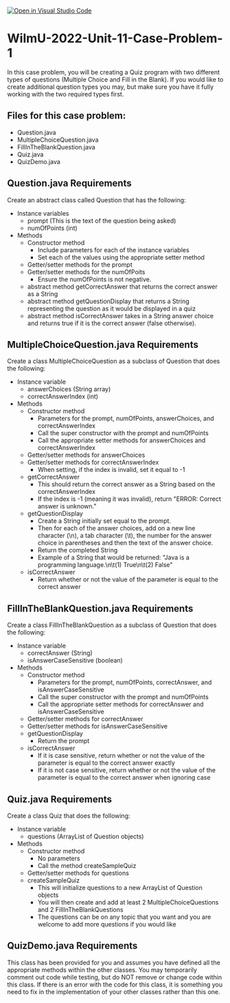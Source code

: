 [![Open in Visual Studio Code](https://classroom.github.com/assets/open-in-vscode-f059dc9a6f8d3a56e377f745f24479a46679e63a5d9fe6f495e02850cd0d8118.svg)](https://classroom.github.com/online_ide?assignment_repo_id=7503964&assignment_repo_type=AssignmentRepo)
# WilmU-2022-Unit-11-Case-Problem-1

In this case problem, you will be creating a Quiz program with two different types of questions (Multiple Choice and Fill in the Blank).  If you would like to create additional question types you may, but make sure you have it fully working with the two required types first.

## Files for this case problem:
- Question.java
- MultipleChoiceQuestion.java
- FillInTheBlankQuestion.java
- Quiz.java
- QuizDemo.java

## Question.java Requirements
Create an abstract class called Question that has the following:
- Instance variables
  - prompt (This is the text of the question being asked)
  - numOfPoints (int)
- Methods
  - Constructor method
    - Include parameters for each of the instance variables
    - Set each of the values using the appropriate setter method
  - Getter/setter methods for the prompt
  - Getter/setter methods for the numOfPoits
    - Ensure the numOfPoints is not negative.
  - abstract method getCorrectAnswer that returns the correct answer as a String
  - abstract method getQuestionDisplay that returns a String representing the question as it would be displayed in a quiz
  - abstract method isCorrectAnswer takes in a String answer choice and returns true if it is the correct answer (false otherwise).

## MultipleChoiceQuestion.java Requirements
Create a class MultipleChoiceQuestion as a subclass of Question that does the following:
- Instance variable
  - answerChoices (String array)
  - correctAnswerIndex (int)
- Methods
  - Constructor method
    - Parameters for the prompt, numOfPoints, answerChoices, and correctAnswerIndex
    - Call the super constructor with the prompt and numOfPoints
    - Call the appropriate setter methods for answerChoices and correctAnswerIndex
  - Getter/setter methods for answerChoices
  - Getter/setter methods for correctAnswerIndex
    - When setting, if the index is invalid, set it equal to -1
  - getCorrectAnswer
    - This should return the correct answer as a String based on the correctAnswerIndex
    - If the index is -1 (meaning it was invalid), return "ERROR: Correct answer is unknown."
  - getQuestionDisplay
    -  Create a String initially set equal to the prompt.  
    -  Then for each of the answer choices, add on a new line character (\n), a tab character (\t), the number for the answer choice in parentheses and then the text of the answer choice.
    -  Return the completed String
    -  Example of a String that would be returned: "Java is a programming language.\n\t(1) True\n\t(2) False"
  - isCorrectAnswer
    -  Return whether or not the value of the parameter is equal to the correct answer

## FillInTheBlankQuestion.java Requirements
Create a class FillInTheBlankQuestion as a subclass of Question that does the following:
- Instance variable
  - correctAnswer (String)
  - isAnswerCaseSensitive (boolean)
- Methods
  - Constructor method
    - Parameters for the prompt, numOfPoints, correctAnswer, and isAnswerCaseSensitive
    - Call the super constructor with the prompt and numOfPoints
    - Call the appropriate setter methods for correctAnswer and isAnswerCaseSensitive
  - Getter/setter methods for correctAnswer
  - Getter/setter methods for isAnswerCaseSensitive
  - getQuestionDisplay
    -  Return the prompt
  - isCorrectAnswer
    -  If it is case sensitive, return whether or not the value of the parameter is equal to the correct answer exactly
    -  If it is not case sensitive, return whether or not the value of the parameter is equal to the correct answer when ignoring case


## Quiz.java Requirements
Create a class Quiz that does the following:
- Instance variable
  - questions (ArrayList of Question objects)
- Methods
  - Constructor method
    - No parameters
    - Call the method createSampleQuiz
  - Getter/setter methods for questions
  - createSampleQuiz
    - This will initialize questions to a new ArrayList of Question objects
    - You will then create and add at least 2 MultipleChoiceQuestions and 2 FillInTheBlankQuestions
    - The questions can be on any topic that you want and you are welcome to add more questions if you would like

## QuizDemo.java Requirements
This class has been provided for you and assumes you have defined all the appropriate methods within the other classes. You may temporarily comment out code while testing, but do NOT remove or change code within this class. If there is an error with the code for this class, it is something you need to fix in the implementation of your other classes rather than this one.
